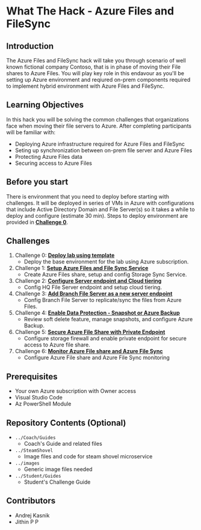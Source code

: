 # What The Hack - Azure Files and FileSync

## Introduction
The Azure Files and FileSync hack will take you through scenario of well known fictional company Contoso, that is in phase of moving their File shares to Azure Files. You will play key role in this endavour as you'll be setting up Azure environment and reqiured on-prem components required to implement hybrid environment with Azure Files and FileSync.

## Learning Objectives
In this hack you will be solving the common challenges that organizations face when moving their file servers to Azure. After completing participants will be familiar with:

- Deploying Azure infrastructure required for Azure Files and FileSync
- Seting up synchronization between on-prem file server and Azure Files
- Protecting Azure Files data
- Securing access to Azure Files

## Before you start
There is environment that you need to deploy before starting with challenges. It will be deployed in series of VMs in Azure with configurations that include Active Directory Domain and File Server(s) so it takes a while to deploy and configure (estimate 30 min). Steps to deploy environment are provided in [**Challenge 0**](Student/Challenge-00-lab_setup.md).

## Challenges
1. Challenge 0: **[Deploy lab using template](Student/Challenge-00-lab_setup.md)**
   - Deploy the base environment for the lab using Azure subscription. 
1. Challenge 1: **[Setup Azure Files and File Sync Service](Student/Challenge-01-set_files_and_filesync.md)**
   - Create Azure Files share, setup and config Storage Sync Service.
1. Challenge 2: **[Configure Server endpoint and Cloud tiering](Student/Challenge-02-server_endpoints_tiering.md)**
   - Config HQ File Server endpoint and setup cloud tiering.
1. Challenge 3: **[Add Branch File Server as a new server endpoint](Student/Challenge-03-add_branch_file_server.md)**
   - Config Branch File Server to replicate/sync the files from Azure Files.
1. Challenge 4: **[Enable Data Protection - Snapshot or Azure Backup](Student/Challenge-04-add_data_protection.md)**
   - Review soft delete feature, manage snapshots, and configure Azure Backup.
1. Challenge 5: **[Secure Azure File Share with Private Endpoint](Student/Challenge-05-secure_private_endpoint.md)**
   - Configure storage firewall and enable private endpoint for secure access to Azure file share.
1. Challenge 6: **[Monitor Azure File share and Azure File Sync](Student/Challenge-06-monitor_file_share.md)**
   - Configure Azure File share and Azure File Sync monitoring

## Prerequisites
- Your own Azure subscription with Owner access
- Visual Studio Code
- Az PowerShell Module

## Repository Contents (Optional)
- `../Coach/Guides`
  - Coach's Guide and related files
- `../SteamShovel`
  - Image files and code for steam shovel microservice
- `../images`
  - Generic image files needed
- `../Student/Guides`
  - Student's Challenge Guide

## Contributors
- Andrej Kasnik
- Jithin P P
